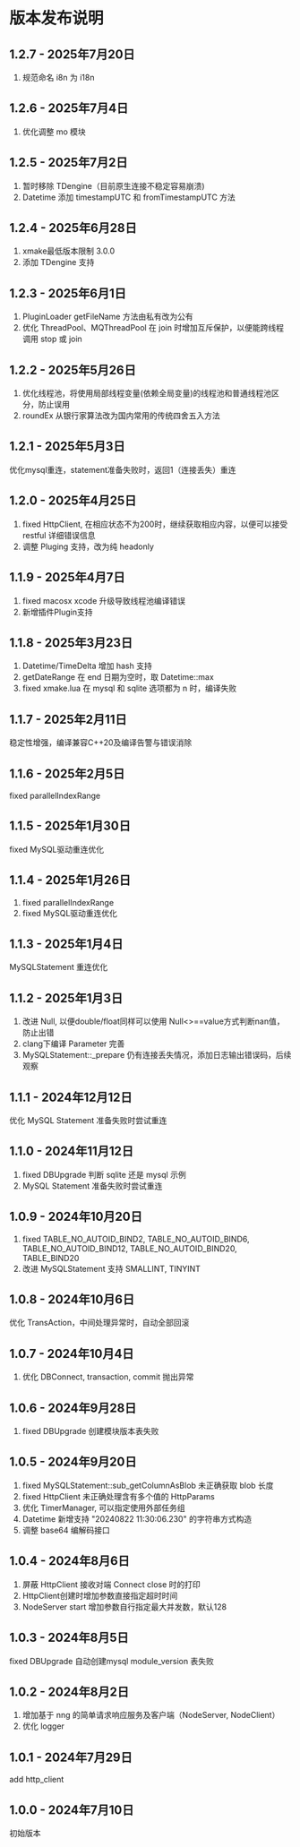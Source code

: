 # 版本发布说明

## 1.2.7 - 2025年7月20日

1. 规范命名 i8n 为 i18n

## 1.2.6 - 2025年7月4日

1. 优化调整 mo 模块

## 1.2.5 - 2025年7月2日

1. 暂时移除 TDengine（目前原生连接不稳定容易崩溃)
2. Datetime 添加 timestampUTC 和 fromTimestampUTC 方法

## 1.2.4 - 2025年6月28日

1. xmake最低版本限制 3.0.0
2. 添加 TDengine 支持

## 1.2.3 - 2025年6月1日

1. PluginLoader getFileName 方法由私有改为公有
2. 优化 ThreadPool、MQThreadPool 在 join 时增加互斥保护，以便能跨线程调用 stop 或 join

## 1.2.2 - 2025年5月26日

1. 优化线程池，将使用局部线程变量(依赖全局变量)的线程池和普通线程池区分，防止误用
2. roundEx 从银行家算法改为国内常用的传统四舍五入方法

## 1.2.1 - 2025年5月3日

优化mysql重连，statement准备失败时，返回1（连接丢失）重连

## 1.2.0 - 2025年4月25日

1. fixed HttpClient, 在相应状态不为200时，继续获取相应内容，以便可以接受 restful 详细错误信息
2. 调整 Pluging 支持，改为纯 headonly

## 1.1.9 - 2025年4月7日

1. fixed macosx xcode 升级导致线程池编译错误
2. 新增插件Plugin支持

## 1.1.8 - 2025年3月23日

1. Datetime/TimeDelta 增加 hash 支持
2. getDateRange 在 end 日期为空时，取 Datetime::max
3. fixed xmake.lua 在 mysql 和 sqlite 选项都为 n 时，编译失败

## 1.1.7 - 2025年2月11日

稳定性增强，编译兼容C++20及编译告警与错误消除

## 1.1.6 - 2025年2月5日

fixed parallelIndexRange

## 1.1.5 - 2025年1月30日

fixed MySQL驱动重连优化

## 1.1.4 - 2025年1月26日

1. fixed parallelIndexRange
2. fixed MySQL驱动重连优化

## 1.1.3 - 2025年1月4日

MySQLStatement 重连优化

## 1.1.2 - 2025年1月3日

1. 改进 Null, 以便double/float同样可以使用 Null<>==value方式判断nan值，防止出错
2. clang下编译 Parameter 完善
3. MySQLStatement::_prepare 仍有连接丢失情况，添加日志输出错误码，后续观察

## 1.1.1 - 2024年12月12日

优化 MySQL Statement 准备失败时尝试重连

## 1.1.0 - 2024年11月12日

1. fixed DBUpgrade 判断 sqlite 还是 mysql 示例
2. MySQL Statement 准备失败时尝试重连

## 1.0.9 - 2024年10月20日

1. fixed TABLE_NO_AUTOID_BIND2, TABLE_NO_AUTOID_BIND6, TABLE_NO_AUTOID_BIND12, TABLE_NO_AUTOID_BIND20, TABLE_BIND20
2. 改进 MySQLStatement 支持 SMALLINT, TINYINT

## 1.0.8 - 2024年10月6日

优化 TransAction，中间处理异常时，自动全部回滚

## 1.0.7 - 2024年10月4日

1. 优化 DBConnect, transaction, commit 抛出异常

## 1.0.6 - 2024年9月28日

1. fixed DBUpgrade 创建模块版本表失败

## 1.0.5 - 2024年9月20日

1. fixed MySQLStatement::sub_getColumnAsBlob 未正确获取 blob 长度
2. fixed HttpClient 未正确处理含有多个值的 HttpParams
3. 优化 TimerManager, 可以指定使用外部任务组
4. Datetime 新增支持 "20240822 11:30:06.230" 的字符串方式构造
5. 调整 base64 编解码接口

## 1.0.4 - 2024年8月6日

1. 屏蔽 HttpClient 接收对端 Connect close 时的打印
2. HttpClient创建时增加参数直接指定超时时间
3. NodeServer start 增加参数自行指定最大并发数，默认128

## 1.0.3 - 2024年8月5日

fixed DBUpgrade 自动创建mysql module_version 表失败

## 1.0.2 - 2024年8月2日

1. 增加基于 nng 的简单请求响应服务及客户端（NodeServer, NodeClient）
2. 优化 logger

## 1.0.1 - 2024年7月29日

add http_client

## 1.0.0 - 2024年7月10日

初始版本
